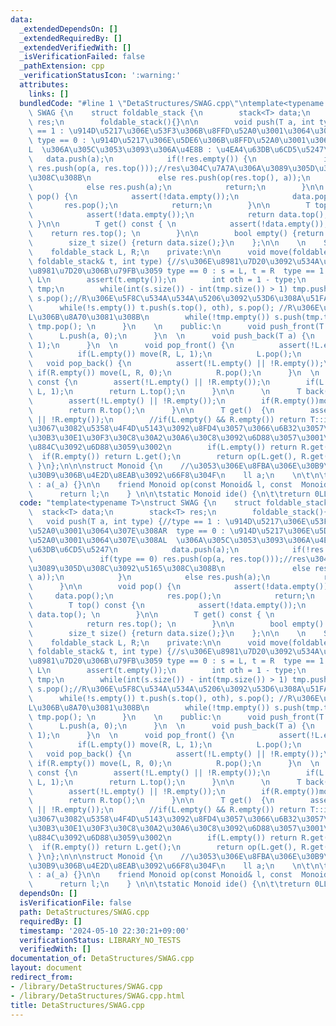 ```yaml
---
data:
  _extendedDependsOn: []
  _extendedRequiredBy: []
  _extendedVerifiedWith: []
  _isVerificationFailed: false
  _pathExtension: cpp
  _verificationStatusIcon: ':warning:'
  attributes:
    links: []
  bundledCode: "#line 1 \"DetaStructures/SWAG.cpp\"\ntemplate<typename T>\nstruct\
    \ SWAG {\n    struct foldable_stack {\n        stack<T> data;\n        stack<T>\
    \ res;\n        foldable_stack(){}\n\n        void push(T a, int type) {//type\
    \ == 1 : \u914D\u5217\u306E\u53F3\u306B\u8FFD\u52A0\u3001\u3064\u307E\u308AR \
    \ type == 0 : \u914D\u5217\u306E\u5DE6\u306B\u8FFD\u52A0\u3001\u3064\u307E\u308A\
    L  \u306A\u305C\u3053\u3093\u306A\u4E8B : \u4EA4\u63DB\u6CD5\u5247\n         \
    \   data.push(a);\n            if(!res.empty()) {\n               if(type == 0)\
    \ res.push(op(a, res.top()));//res\u304C\u7A7A\u306A\u3089\u305D\u308C\u3092\u5165\
    \u308C\u308B\n               else res.push(op(res.top(), a));\n            }\n\
    \            else res.push(a);\n            return;\n        }\n\n        void\
    \ pop() {\n            assert(!data.empty());\n            data.pop();\n     \
    \       res.pop();\n            return;\n        }\n\n        T top() const {\n\
    \            assert(!data.empty());\n            return data.top(); \n       \
    \ }\n\n        T get() const { \n            assert(!data.empty());\n        \
    \    return res.top(); \n        }\n\n        bool empty() {return data.empty();}\n\
    \        size_t size() {return data.size();}\n    };\n\n    \n    SWAG() {}\n\
    \    foldable_stack L, R;\n    private:\n\n      void move(foldable_stack& s,\
    \ foldable_stack& t, int type) {//s\u306E\u8981\u7D20\u3092\u534A\u5206t\u306E\
    \u8981\u7D20\u306B\u79FB\u3059 type == 0 : s = L, t = R  type == 1 s = R, t =\
    \ L\n        assert(t.empty());\n        int oth = 1 - type;\n        stack<T>\
    \ tmp;\n        while(int(s.size()) - int(tmp.size()) > 1) tmp.push(s.top()),\
    \ s.pop();//R\u306E\u5F8C\u534A\u534A\u5206\u3092\u53D6\u308A\u51FA\u3059\n  \
    \      while(!s.empty()) t.push(s.top(), oth), s.pop(); //R\u306E\u524D\u534A\u3092\
    L\u306B\u8A70\u3081\u308B\n        while(!tmp.empty()) s.push(tmp.top(), type),\
    \ tmp.pop(); \n      }\n    \n    public:\n      void push_front(T a) {\n    \
    \      L.push(a, 0);\n      }\n  \n      void push_back(T a) {\n          R.push(a,\
    \ 1);\n      }\n  \n      void pop_front() {\n          assert(!L.empty() || !R.empty());\n\
    \          if(L.empty()) move(R, L, 1);\n          L.pop();\n      }\n  \n   \
    \   void pop_back() {\n          assert(!L.empty() || !R.empty());\n         \
    \ if(R.empty()) move(L, R, 0);\n          R.pop();\n      }\n  \n      T front()\
    \ const {\n        assert(!L.empty() || !R.empty());\n        if(L.empty())move(R,\
    \ L, 1);\n        return L.top();\n      }\n\n      \n      T back() const {\n\
    \        assert(!L.empty() || !R.empty());\n        if(R.empty())move(L, R, 0);\n\
    \        return R.top();\n      }\n\n      T get()  {\n        assert(!L.empty()\
    \ || !R.empty());\n        //if(L.empty() && R.empty()) return T::ide();  //\u7A7A\
    \u3067\u3082\u5358\u4F4D\u5143\u3092\u8FD4\u3057\u3066\u6B32\u3057\u3044\u6642\
    \u30B3\u30E1\u30F3\u30C8\u30A2\u30A6\u30C8\u3092\u6D88\u3057\u3001\u4E0A\u306E\
    \u884C\u3092\u6D88\u3059\u3002\n        if(L.empty()) return R.get();\n      \
    \  if(R.empty()) return L.get();\n        return op(L.get(), R.get());\n     \
    \ }\n};\n\n\nstruct Monoid {\n    //\u3053\u306E\u8FBA\u306E\u30B9\u30DA\u30FC\
    \u30B9\u306B\u4E2D\u8EAB\u3092\u66F8\u304F\n    ll a;\n    \n\t\n\tMonoid(ll _a)\
    \ : a(_a) {}\n\n    friend Monoid op(const Monoid& l, const  Monoid& r) {\n  \
    \      return l;\n    } \n\n\tstatic Monoid ide() {\n\t\treturn 0LL;\n\t}\n};\n"
  code: "template<typename T>\nstruct SWAG {\n    struct foldable_stack {\n      \
    \  stack<T> data;\n        stack<T> res;\n        foldable_stack(){}\n\n     \
    \   void push(T a, int type) {//type == 1 : \u914D\u5217\u306E\u53F3\u306B\u8FFD\
    \u52A0\u3001\u3064\u307E\u308AR  type == 0 : \u914D\u5217\u306E\u5DE6\u306B\u8FFD\
    \u52A0\u3001\u3064\u307E\u308AL  \u306A\u305C\u3053\u3093\u306A\u4E8B : \u4EA4\
    \u63DB\u6CD5\u5247\n            data.push(a);\n            if(!res.empty()) {\n\
    \               if(type == 0) res.push(op(a, res.top()));//res\u304C\u7A7A\u306A\
    \u3089\u305D\u308C\u3092\u5165\u308C\u308B\n               else res.push(op(res.top(),\
    \ a));\n            }\n            else res.push(a);\n            return;\n  \
    \      }\n\n        void pop() {\n            assert(!data.empty());\n       \
    \     data.pop();\n            res.pop();\n            return;\n        }\n\n\
    \        T top() const {\n            assert(!data.empty());\n            return\
    \ data.top(); \n        }\n\n        T get() const { \n            assert(!data.empty());\n\
    \            return res.top(); \n        }\n\n        bool empty() {return data.empty();}\n\
    \        size_t size() {return data.size();}\n    };\n\n    \n    SWAG() {}\n\
    \    foldable_stack L, R;\n    private:\n\n      void move(foldable_stack& s,\
    \ foldable_stack& t, int type) {//s\u306E\u8981\u7D20\u3092\u534A\u5206t\u306E\
    \u8981\u7D20\u306B\u79FB\u3059 type == 0 : s = L, t = R  type == 1 s = R, t =\
    \ L\n        assert(t.empty());\n        int oth = 1 - type;\n        stack<T>\
    \ tmp;\n        while(int(s.size()) - int(tmp.size()) > 1) tmp.push(s.top()),\
    \ s.pop();//R\u306E\u5F8C\u534A\u534A\u5206\u3092\u53D6\u308A\u51FA\u3059\n  \
    \      while(!s.empty()) t.push(s.top(), oth), s.pop(); //R\u306E\u524D\u534A\u3092\
    L\u306B\u8A70\u3081\u308B\n        while(!tmp.empty()) s.push(tmp.top(), type),\
    \ tmp.pop(); \n      }\n    \n    public:\n      void push_front(T a) {\n    \
    \      L.push(a, 0);\n      }\n  \n      void push_back(T a) {\n          R.push(a,\
    \ 1);\n      }\n  \n      void pop_front() {\n          assert(!L.empty() || !R.empty());\n\
    \          if(L.empty()) move(R, L, 1);\n          L.pop();\n      }\n  \n   \
    \   void pop_back() {\n          assert(!L.empty() || !R.empty());\n         \
    \ if(R.empty()) move(L, R, 0);\n          R.pop();\n      }\n  \n      T front()\
    \ const {\n        assert(!L.empty() || !R.empty());\n        if(L.empty())move(R,\
    \ L, 1);\n        return L.top();\n      }\n\n      \n      T back() const {\n\
    \        assert(!L.empty() || !R.empty());\n        if(R.empty())move(L, R, 0);\n\
    \        return R.top();\n      }\n\n      T get()  {\n        assert(!L.empty()\
    \ || !R.empty());\n        //if(L.empty() && R.empty()) return T::ide();  //\u7A7A\
    \u3067\u3082\u5358\u4F4D\u5143\u3092\u8FD4\u3057\u3066\u6B32\u3057\u3044\u6642\
    \u30B3\u30E1\u30F3\u30C8\u30A2\u30A6\u30C8\u3092\u6D88\u3057\u3001\u4E0A\u306E\
    \u884C\u3092\u6D88\u3059\u3002\n        if(L.empty()) return R.get();\n      \
    \  if(R.empty()) return L.get();\n        return op(L.get(), R.get());\n     \
    \ }\n};\n\n\nstruct Monoid {\n    //\u3053\u306E\u8FBA\u306E\u30B9\u30DA\u30FC\
    \u30B9\u306B\u4E2D\u8EAB\u3092\u66F8\u304F\n    ll a;\n    \n\t\n\tMonoid(ll _a)\
    \ : a(_a) {}\n\n    friend Monoid op(const Monoid& l, const  Monoid& r) {\n  \
    \      return l;\n    } \n\n\tstatic Monoid ide() {\n\t\treturn 0LL;\n\t}\n};"
  dependsOn: []
  isVerificationFile: false
  path: DetaStructures/SWAG.cpp
  requiredBy: []
  timestamp: '2024-05-10 22:30:21+09:00'
  verificationStatus: LIBRARY_NO_TESTS
  verifiedWith: []
documentation_of: DetaStructures/SWAG.cpp
layout: document
redirect_from:
- /library/DetaStructures/SWAG.cpp
- /library/DetaStructures/SWAG.cpp.html
title: DetaStructures/SWAG.cpp
---
```

